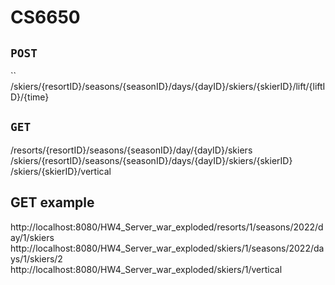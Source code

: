 # CS6650  

## `POST`
`` /skiers/{resortID}/seasons/{seasonID}/days/{dayID}/skiers/{skierID}/lift/{liftID}/{time}  


## `GET`
/resorts/{resortID}/seasons/{seasonID}/day/{dayID}/skiers  
/skiers/{resortID}/seasons/{seasonID}/days/{dayID}/skiers/{skierID}  
/skiers/{skierID}/vertical  

## GET example
http://localhost:8080/HW4_Server_war_exploded/resorts/1/seasons/2022/day/1/skiers  
http://localhost:8080/HW4_Server_war_exploded/skiers/1/seasons/2022/days/1/skiers/2  
http://localhost:8080/HW4_Server_war_exploded/skiers/1/vertical  
